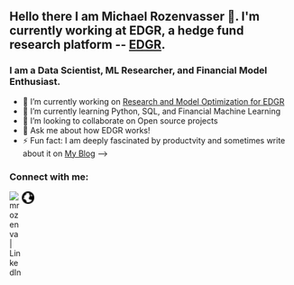 ## Hello there I am Michael Rozenvasser  👋. I'm currently working at EDGR, a hedge fund research platform -- [EDGR](https://www.edgr.io).

### I am a Data Scientist, ML Researcher, and Financial Model Enthusiast.
- 🔭 I’m currently working on [Research and Model Optimization for EDGR](https://www.edgr.io/research)
- 🌱 I’m currently learning Python, SQL, and Financial Machine Learning
- 👯 I’m looking to collaborate on Open source projects
- 💬 Ask me about how EDGR works!
- ⚡ Fun fact: I am deeply fascinated by productvity and sometimes write about it on [My Blog](https://mrozenva.medium.com)
-->

### Connect with me:

[<img align="left" alt="mrozenva | LinkedIn" width="22px" src="https://cdn.jsdelivr.net/npm/simple-icons@v3/icons/linkedin.svg" />](https://www.linkedin.com/in/michael-rozenvasser-a5489a132/)
[<img align="left" alt="https://mrozenva.medium.com" width="22px" src="https://raw.githubusercontent.com/iconic/open-iconic/master/svg/globe.svg" />](https://mrozenva.medium.com)

